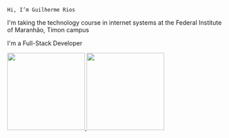 `Hi, I’m Guilherme Rios`

I'm taking the technology course in internet systems at the Federal Institute of Maranhão, Timon campus

I'm a Full-Stack Developer

<div>
  <a href="https://github.com/LPeter-nm">
  <img height="180em" src="https://github-readme-stats.vercel.app/api?username=LPeter-nm&show_icons=true&theme=dark"/>
  <img height="180em" src="https://github-readme-stats.vercel.app/api/top-langs/?username=LPeter-nm&layout=donut&theme=dark"/>
</div>

<!--
**Guilhermeprog3/Guilhermeprog3** is a ✨ _special_ ✨ repository because its `README.md` (this file) appears on your GitHub profile.

Here are some ideas to get you started:

- 🔭 Sou um Desenvolvedor Full-Stack ...
-->
